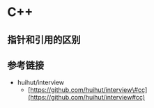 # C++

## 指针和引用的区别





## 参考链接

* huihut/interview
  * [https://github.com/huihut/interview\#cc](https://github.com/huihut/interview#cc)

